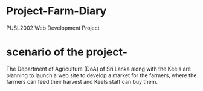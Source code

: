 # Project-Farm-Diary
PUSL2002 Web Development Project

# scenario of the project-
The Department of Agriculture (DoA) of Sri Lanka along with the Keels are planning to launch a web site to develop a market for the farmers, where the farmers can feed their harvest and Keels staff can buy them.
